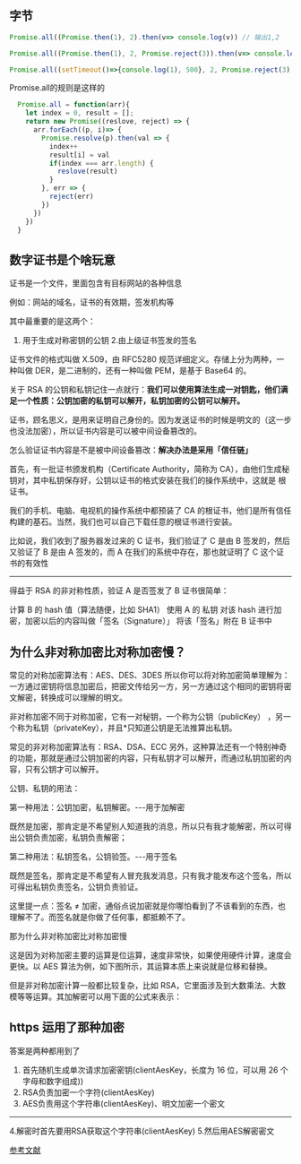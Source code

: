 ## 字节

```js
Promise.all((Promise.then(1), 2).then(v=> console.log(v)) // 输出1,2

Promise.all((Promise.then(1), 2, Promise.reject(3)).then(v=> console.log(v)) // 3

Promise.all((setTimeout()=>{console.log(1), 500}, 2, Promise.reject(3)).then(v=> console.log(v)) // 1,2,3


```

Promise.all的规则是这样的

```js
  Promise.all = function(arr){
    let index = 0, result = [];
    return new Promise((reslove, reject) => {
      arr.forEach((p, i)=> {
        Promise.resolve(p).then(val => {
          index++
          result[i] = val
          if(index === arr.length) {
            reslove(result)
          }
        }, err => {
          reject(err)
        })
      })
    })
  }

```

## 数字证书是个啥玩意

证书是一个文件，里面包含有目标网站的各种信息

例如：网站的域名，证书的有效期，签发机构等

其中最重要的是这两个：

1. 用于生成对称密钥的公钥
2.由上级证书签发的签名

证书文件的格式叫做 X.509，由 RFC5280 规范详细定义。存储上分为两种，一种叫做 DER，是二进制的，还有一种叫做 PEM，是基于 Base64 的。

关于 RSA 的公钥和私钥记住一点就行：**我们可以使用算法生成一对钥匙，他们满足一个性质：公钥加密的私钥可以解开，私钥加密的公钥可以解开。**

证书，顾名思义，是用来证明自己身份的。因为发送证书的时候是明文的（这一步也没法加密），所以证书内容是可以被中间设备篡改的。

怎么验证证书内容是不是被中间设备篡改：**解决办法是采用「信任链」**

首先，有一批证书颁发机构（Certificate Authority，简称为 CA），由他们生成秘钥对，其中私钥保存好，公钥以证书的格式安装在我们的操作系统中，这就是 根证书。

我们的手机、电脑、电视机的操作系统中都预装了 CA 的根证书，他们是所有信任构建的基石。当然，我们也可以自己下载任意的根证书进行安装。

比如说，我们收到了服务器发过来的 C 证书，我们验证了 C 是由 B 签发的，然后又验证了 B 是由 A 签发的，而 A 在我们的系统中存在，那也就证明了 C 这个证书的有效性

-----------------------------------------------------------

得益于 RSA 的非对称性质，验证 A 是否签发了 B 证书很简单：

计算 B 的 hash 值（算法随便，比如 SHA1）
使用 A 的 私钥 对该 hash 进行加密，加密以后的内容叫做「签名（Signature）」
将该「签名」附在 B 证书中

## 为什么非对称加密比对称加密慢？

常见的对称加密算法有：AES、DES、3DES 所以你可以将对称加密简单理解为：一方通过密钥将信息加密后，把密文传给另一方，另一方通过这个相同的密钥将密文解密，转换成可以理解的明文。

非对称加密不同于对称加密，它有一对秘钥，一个称为公钥（publicKey） ，另一个称为私钥（privateKey），并且*只知道公钥是无法推算出私钥。

常见的非对称加密算法有：RSA、DSA、ECC 另外，这种算法还有一个特别神奇的功能，那就是通过公钥加密的内容，只有私钥才可以解开，而通过私钥加密的内容，只有公钥才可以解开。

公钥、私钥的用法：

第一种用法：公钥加密，私钥解密。---用于加解密

既然是加密，那肯定是不希望别人知道我的消息，所以只有我才能解密，所以可得出公钥负责加密，私钥负责解密；

第二种用法：私钥签名，公钥验签。---用于签名

既然是签名，那肯定是不希望有人冒充我发消息，只有我才能发布这个签名，所以可得出私钥负责签名，公钥负责验证。

这里提一点：签名 ≠ 加密，通俗点说加密就是你哪怕看到了不该看到的东西，也理解不了。而签名就是你做了任何事，都抵赖不了。

那为什么非对称加密比对称加密慢

这是因为对称加密主要的运算是位运算，速度非常快，如果使用硬件计算，速度会更快。以 AES 算法为例，如下图所示，其运算本质上来说就是位移和替换。

但是非对称加密计算一般都比较复杂，比如 RSA，它里面涉及到大数乘法、大数模等等运算。其加解密可以用下面的公式来表示：

## https 运用了那种加密

  答案是两种都用到了

1. 首先随机生成单次请求加密密钥(clientAesKey，长度为 16 位，可以用 26 个字母和数字组成))
2. RSA负责加密一个字符(clientAesKey)
3. AES负责用这个字符串(clientAesKey)、明文加密一个密文

----
4.解密时首先要用RSA获取这个字符串(clientAesKey)
5.然后用AES解密密文

[参考文献](https://cjting.me/2021/03/02/how-to-validate-tls-certificate)
